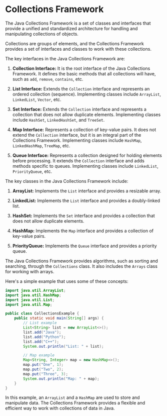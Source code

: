 # Collections Framework
The Java Collections Framework is a set of classes and interfaces that provide a unified and standardized architecture for handling and manipulating collections of objects. 

Collections are groups of elements, and the Collections Framework provides a set of interfaces and classes to work with these collections.

The key interfaces in the Java Collections Framework are:

1. **Collection Interface:**
   It is the root interface of the Java Collections Framework. It defines the basic methods that all collections will have, such as `add`, `remove`, `contains`, etc.

2. **List Interface:**
   Extends the `Collection` interface and represents an ordered collection (sequence). Implementing classes include `ArrayList`, `LinkedList`, `Vector`, etc.

3. **Set Interface:**
   Extends the `Collection` interface and represents a collection that does not allow duplicate elements. Implementing classes include `HashSet`, `LinkedHashSet`, and `TreeSet`.

4. **Map Interface:**
   Represents a collection of key-value pairs. It does not extend the `Collection` interface, but it is an integral part of the Collections Framework. Implementing classes include `HashMap`, `LinkedHashMap`, `TreeMap`, etc.

5. **Queue Interface:**
   Represents a collection designed for holding elements before processing. It extends the `Collection` interface and adds methods specific to queues. Implementing classes include `LinkedList`, `PriorityQueue`, etc.

The key classes in the Java Collections Framework include:

1. **ArrayList:**
   Implements the `List` interface and provides a resizable array.

2. **LinkedList:**
   Implements the `List` interface and provides a doubly-linked list.

3. **HashSet:**
   Implements the `Set` interface and provides a collection that does not allow duplicate elements.

4. **HashMap:**
   Implements the `Map` interface and provides a collection of key-value pairs.

5. **PriorityQueue:**
   Implements the `Queue` interface and provides a priority queue.

The Java Collections Framework provides algorithms, such as sorting and searching, through the `Collections` class. It also includes the `Arrays` class for working with arrays.

Here's a simple example that uses some of these concepts:

```java
import java.util.ArrayList;
import java.util.HashMap;
import java.util.List;
import java.util.Map;

public class CollectionsExample {
    public static void main(String[] args) {
        // List example
        List<String> list = new ArrayList<>();
        list.add("Java");
        list.add("Python");
        list.add("C++");
        System.out.println("List: " + list);

        // Map example
        Map<String, Integer> map = new HashMap<>();
        map.put("One", 1);
        map.put("Two", 2);
        map.put("Three", 3);
        System.out.println("Map: " + map);
    }
}
```

In this example, an `ArrayList` and a `HashMap` are used to store and manipulate data. The Collections Framework provides a flexible and efficient way to work with collections of data in Java.